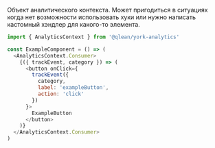 Объект аналитического контекста. Может пригодиться в ситуациях когда нет возможности использовать хуки или нужно написать кастомный хэндлер для какого-то элемента.

```js static
import { AnalyticsContext } from '@qlean/york-analytics'

const ExampleComponent = () => (
  <AnalyticsContext.Consumer>
    {({ trackEvent, category }) => (
      <button onClick={
        trackEvent({
          category,
          label: 'exampleButton',
          action: 'click'
        })
      }>
        ExampleButton
      </button>
    )}
  </AnalyticsContext.Consumer>
)
```